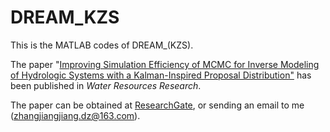 # DREAM_KZS
This is the MATLAB codes of DREAM_(KZS).

The paper "[Improving Simulation Efficiency of MCMC for Inverse Modeling of Hydrologic Systems with a Kalman-Inspired Proposal Distribution"](https://agupubs.onlinelibrary.wiley.com/doi/full/10.1029/2019WR025474) has been published in *Water Resources Research*.

The paper can be obtained at [ResearchGate]( https://www.researchgate.net/publication/339393455_Improving_Simulation_Efficiency_of_MCMC_for_Inverse_Modeling_of_Hydrologic_Systems_with_a_Kalman-Inspired_Proposal_Distribution/comments), 
or sending an email to me (zhangjiangjiang.dz@163.com).
